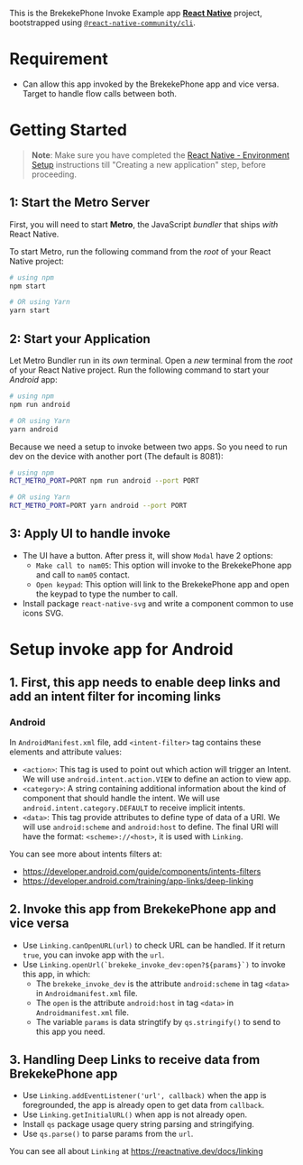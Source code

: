 This is the BrekekePhone Invoke Example app [**React Native**](https://reactnative.dev) project, bootstrapped using [`@react-native-community/cli`](https://github.com/react-native-community/cli).

# Requirement
 - Can allow this app invoked by the BrekekePhone app and vice versa. Target to handle flow calls between both.


# Getting Started

>**Note**: Make sure you have completed the [React Native - Environment Setup](https://reactnative.dev/docs/environment-setup) instructions till "Creating a new application" step, before proceeding.

## 1: Start the Metro Server

First, you will need to start **Metro**, the JavaScript _bundler_ that ships _with_ React Native.

To start Metro, run the following command from the _root_ of your React Native project:

```bash
# using npm
npm start

# OR using Yarn
yarn start
```

## 2: Start your Application

Let Metro Bundler run in its _own_ terminal. Open a _new_ terminal from the _root_ of your React Native project. Run the following command to start your _Android_ app:

```bash
# using npm
npm run android

# OR using Yarn
yarn android
```

Because we need a setup to invoke between two apps. So you need to run dev on the device with another port (The default is 8081):

```bash
# using npm
RCT_METRO_PORT=PORT npm run android --port PORT

# OR using Yarn
RCT_METRO_PORT=PORT yarn android --port PORT
```

## 3: Apply UI to handle invoke

- The UI have a button. After press it, will show `Modal` have 2 options:
   - `Make call to nam05`: This option will invoke to the BrekekePhone app and call to `nam05` contact.
   - `Open keypad`: This option will link to the BrekekePhone app and open the keypad to type the number to call.
- Install package `react-native-svg` and write a component common to use icons SVG.

# Setup invoke app for Android

## 1. First, this app needs to enable deep links and add an intent filter for incoming links

### Android

In `AndroidManifest.xml` file, add `<intent-filter>` tag contains these elements and attribute values:
- `<action>`: This tag is used to point out which action will trigger an Intent. We will use `android.intent.action.VIEW` to define an action to view app.
- `<category>`: A string containing additional information about the kind of component that should handle the intent. We will use `android.intent.category.DEFAULT` to receive implicit intents.
- `<data>`: This tag provide attributes to define type of data of a URI. We will use `android:scheme` and `android:host` to define. The final URI will have the format: `<scheme>://<host>`, it is used with `Linking`.

You can see more about intents filters at:
- https://developer.android.com/guide/components/intents-filters
- https://developer.android.com/training/app-links/deep-linking

## 2. Invoke this app from BrekekePhone app and vice versa

- Use `Linking.canOpenURL(url)` to check URL can be handled. If it return `true`, you can invoke app with the `url`.
- Use ```Linking.openUrl(`brekeke_invoke_dev:open?${params}`)``` to invoke this app, in which:
   - The `brekeke_invoke_dev` is the attribute `android:scheme` in tag `<data>` in `Androidmanifest.xml` file.
   - The `open` is the attribute `android:host` in tag `<data>` in `Androidmanifest.xml` file.
   - The variable `params` is data stringtify by `qs.stringify()` to send to this app you need.

## 3. Handling Deep Links to receive data from BrekekePhone app

 - Use `Linking.addEventListener('url', callback)` when the app is foregrounded, the app is already open to get data from `callback`.
 - Use `Linking.getInitialURL()` when app is not already open.
 - Install `qs` package usage query string parsing and stringifying.
 - Use `qs.parse()` to parse params from the `url`.


You can see all about `Linking` at https://reactnative.dev/docs/linking
